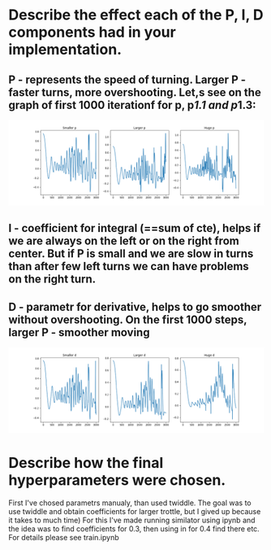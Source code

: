 [image1]: ./p.png "P"
[image2]: ./d.png "D"

# Describe the effect each of the P, I, D components had in your implementation. 

## P - represents the speed of turning. Larger P - faster turns, more overshooting. Let,s see on the graph of first 1000 iterationf for p, p*1.1 and p*1.3:
![Different p][image1]


## I - coefficient for integral (==sum of cte), helps if we are always on the left or on the right from center. But if P is small and we are slow in turns than after few left turns we can have problems on the right turn.

## D - parametr for derivative, helps to go smoother without overshooting. On the first 1000 steps, larger P - smoother moving
![Different D][image2]

# Describe how the final hyperparameters were chosen.

First I've chosed parametrs manualy, than used twiddle. The goal was to use twiddle and obtain coefficients for larger trottle, but I gived up because it takes to much time) For this I've made running similator using ipynb and the idea was to find coefficients for 0.3, then using in for 0.4 find there etc. For details please see train.ipynb
